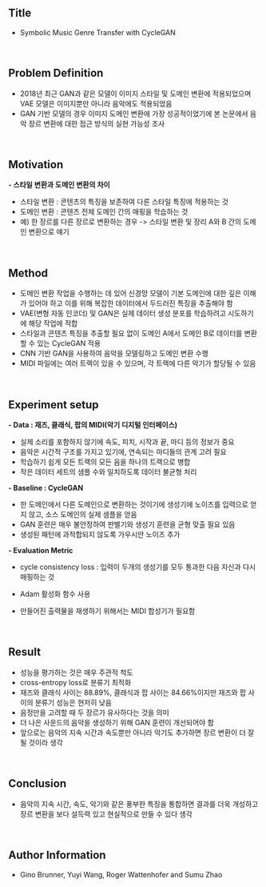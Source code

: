## Title  
- Symbolic Music Genre Transfer with CycleGAN
  
<br/>

## Problem Definition  
- 2018년 최근 GAN과 같은 모델이 이미지 스타일 및 도메인 변환에 적용되었으며 VAE 모델은 이미지뿐만 아니라 음악에도 적용되었음  
- GAN 기반 모델의 경우 이미지 도메인 변환에 가장 성공적이었기에 본 논문에서 음악 장르 변환에 대한 접근 방식의 실현 가능성 조사  

<br/>

## Motivation  
**- 스타일 변환과 도메인 변환의 차이**  
 - 스타일 변환 : 콘텐츠의 특징을 보존하여 다른 스타일 특징에 적용하는 것  
 - 도메인 변환 : 콘텐츠 전체 도메인 간의 매핑을 학습하는 것  
 - 예) 한 장르를 다른 장르로 변환하는 경우 -> 스타일 변환 및 장리 A와 B 간의 도메인 변환으로 얘기  

<br/>

## Method  
- 도메인 변환 작업을 수행하는 데 있어 신경망 모델이 기본 도메인에 대한 깊은 이해가 있어야 하고 이를 위해 복잡한 데이터에서 두드러진 특징을 추출해야 함  
- VAE(변형 자동 인코더) 및 GAN은 실제 데이터 생성 분포를 학습하려고 시도하기에 해당 작업에 적합  
- 스타일과 콘텐츠 특징을 추출할 필요 없이 도메인 A에서 도메인 B로 데이터를 변환할 수 있는 CycleGAN 적용  
- CNN 기반 GAN을 사용하여 음악을 모델링하고 도메인 변환 수행  
- MIDI 파일에는 여러 트랙이 있을 수 있으며, 각 트랙에 다른 악기가 할당될 수 있음  

<br/>

## Experiment setup  
**- Data : 재즈, 클래식, 팝의 MIDI(악기 디지털 인터페이스)**  
 - 실제 소리를 포함하지 않기에 속도, 피치, 시작과 끝, 마디 등의 정보가 중요  
 - 음악은 시간적 구조를 가지고 있기에, 연속되는 마디들의 관계 고려 필요  
 - 학습하기 쉽게 모든 트랙의 모든 음을 하나의 트랙으로 병합  
 - 작은 데이터 세트의 샘플 수와 일치하도록 데이터 불균형 처리
 
**- Baseline : CycleGAN**  
 - 한 도메인에서 다른 도메인으로 변환하는 것이기에 생성기에 노이즈를 입력으로 얻지 않고, 소스 도메인의 실제 샘플을 얻음  
 - GAN 훈련은 매우 불안정하여 판별기와 생성기 훈련을 균형 맞출 필요 있음  
 - 생성된 패턴에 과적합되지 않도록 가우시안 노이즈 추가
  
**- Evaluation Metric**  
 - cycle consistency loss : 입력이 두개의 생성기를 모두 통과한 다음 자신과 다시 매핑하는 것  
 - Adam 활성화 함수 사용  

- 만들어진 출력물을 재생하기 위해서는 MIDI 합성기가 필요함  

<br/>

## Result  
- 성능을 평가하는 것은 매우 주관적 척도  
- cross-entropy loss로 분류기 최적화  
- 재즈와 클래식 사이는 88.89%, 클래식과 팝 사이는 84.66%이지만 재즈와 팝 사이의 분류기 성능은 현저히 낮음  
- 음정만을 고려할 때 두 장르가 유사하다는 것을 의미  
- 더 나은 사운드의 음악을 생성하기 위해 GAN 훈련이 개선되어야 함  
- 앞으로는 음악의 지속 시간과 속도뿐만 아니라 악기도 추가하면 장르 변환이 더 잘 될 것이라 생각  

<br/>

## Conclusion  
- 음악의 지속 시간, 속도, 악기와 같은 풍부한 특징을 통합하면 결과를 더욱 개성하고 장르 변환을 보다 설득력 있고 현실적으로 만들 수 있다 생각  

<br/>

## Author Information  
- Gino Brunner, Yuyi Wang, Roger Wattenhofer and Sumu Zhao  


